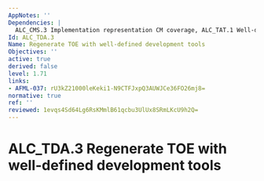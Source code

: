 ```yaml
---
AppNotes: ''
Dependencies: |
  ALC_CMS.3 Implementation representation CM coverage, ALC_TAT.1 Well-defined development tools and, ADV_IMP.1 Implementation representation of the TSF
Id: ALC_TDA.3
Name: Regenerate TOE with well-defined development tools
Objectives: ''
active: true
derived: false
level: 1.71
links:
- AFML-037: rU3kZ21000leKeki1-N9CTFJxpQ3AUWJCe36FO26mj8=
normative: true
ref: ''
reviewed: 1evqs4Sd64Lg6RsKMmlB61qcbu3UlUx8SRmLKcU9h2Q=
---
```


# ALC_TDA.3 Regenerate TOE with well-defined development tools